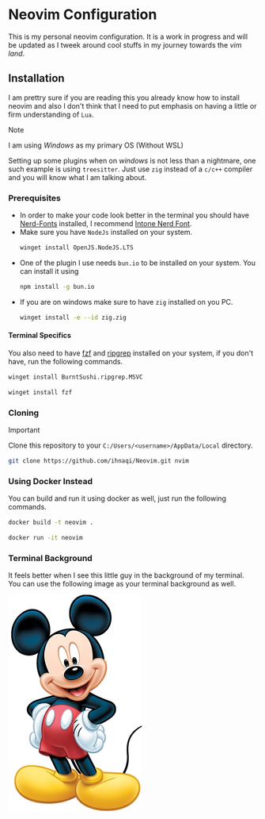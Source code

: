# Neovim Configuration

This is my personal neovim configuration. It is a work in progress and will be updated as I tweek around cool stuffs in my journey towards the _vim land_.

## Installation
I am prettry sure if you are reading this you already know how to install neovim and also I don't think that I need to put emphasis on having a little or firm understanding of `Lua`.

> [!NOTE]
> I am using _Windows_ as my primary OS (Without WSL)

Setting up some plugins when on _windows_ is not less than a nightmare, one such example is using `treesitter`. Just use `zig` instead of a `c/c++` compiler and you will know what I am talking about.

### Prerequisites
- In order to make your code look better in the terminal you should have [Nerd-Fonts](https://www.nerdfonts.com/font-downloads) installed, I recommend [Intone Nerd Font](https://github.com/ryanoasis/nerd-fonts/releases/download/v3.3.0/IntelOneMono.zip).
- Make sure you have `NodeJs` installed on your system.
    ```bash
    winget install OpenJS.NodeJS.LTS
    ```
- One of the plugin I use needs `bun.io` to be installed on your system. You can install it using 
    ```bash
    npm install -g bun.io
    ```
- If you are on windows make sure to have `zig` installed on you PC.
    ```bash
    winget install -e --id zig.zig
    ```

#### Terminal Specifics
You also need to have [fzf](https://github.com/junegunn/fzf?tab=readme-ov-file) and [ripgrep](https://github.com/BurntSushi/ripgrep) installed on your system, if you don't have, run the following commands.
```bash
winget install BurntSushi.ripgrep.MSVC
```

```bash
winget install fzf
```

### Cloning
> [!IMPORTANT]
> Clone this repository to your `C:/Users/<username>/AppData/Local` directory.

```bash
git clone https://github.com/ihnaqi/Neovim.git nvim
```
### Using Docker Instead
You can build and run it using docker as well, just run the following commands.

```bash
docker build -t neovim .
```

```bash
docker run -it neovim
```

### Terminal Background

It feels better when I see this little guy in the background of my terminal. You can use the following image as your terminal background as well.

![](./Mickey_Mouse_Disney_1.jpeg)
